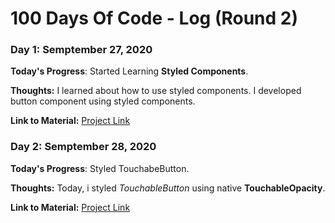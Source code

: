 # 100 Days Of Code - Log (Round 2)

### Day 1: Semptember 27, 2020

**Today's Progress**: Started Learning **Styled Components**.

**Thoughts:** I learned about how to use styled components. I developed button component using styled components.

**Link to Material:** [Project Link](https://github.com/kousiclattala/styled-components.git)

### Day 2: Semptember 28, 2020

**Today's Progress**: Styled TouchabeButton.

**Thoughts:** Today, i styled _TouchableButton_ using native **TouchableOpacity**.

**Link to Material:** [Project Link](https://github.com/kousiclattala/styled-components.git)
